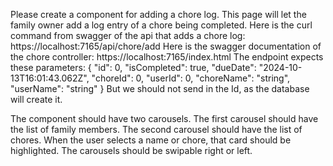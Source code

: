 Please create a component for adding a chore log. This page will let the family owner add a log entry of a chore being completed. Here is the curl command from swagger of the api that adds a chore log:
https://localhost:7165/api/chore/add
Here is the swagger documentation of the chore controller:
https://localhost:7165/index.html 
The endpoint expects these parameters: 
{
  "id": 0,
  "isCompleted": true,
  "dueDate": "2024-10-13T16:01:43.062Z",
  "choreId": 0,
  "userId": 0,
  "choreName": "string",
  "userName": "string"
}
But we should not send in the Id, as the database will create it.


The component should have two carousels. The first carousel should have the list of family members. The second carousel should have the list of chores. When the user selects a name or chore, that card should be highlighted. The carousels should be swipable right or left.





